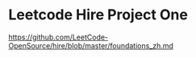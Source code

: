 # Leetcode Hire Project One

https://github.com/LeetCode-OpenSource/hire/blob/master/foundations_zh.md